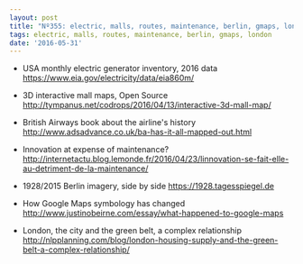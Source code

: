 ```yaml
---
layout: post
title: "Nº355: electric, malls, routes, maintenance, berlin, gmaps, london"
tags: electric, malls, routes, maintenance, berlin, gmaps, london
date: '2016-05-31'
---
```


* USA monthly electric generator inventory, 2016 data
  https://www.eia.gov/electricity/data/eia860m/

* 3D interactive mall maps, Open Source
  http://tympanus.net/codrops/2016/04/13/interactive-3d-mall-map/

* British Airways book about the airline's history
  http://www.adsadvance.co.uk/ba-has-it-all-mapped-out.html

* Innovation at expense of maintenance?
  http://internetactu.blog.lemonde.fr/2016/04/23/linnovation-se-fait-elle-au-detriment-de-la-maintenance/

* 1928/2015 Berlin imagery, side by side
  https://1928.tagesspiegel.de

* How Google Maps symbology has changed
  http://www.justinobeirne.com/essay/what-happened-to-google-maps

* London, the city and the green belt, a complex relationship
  http://nlpplanning.com/blog/london-housing-supply-and-the-green-belt-a-complex-relationship/
